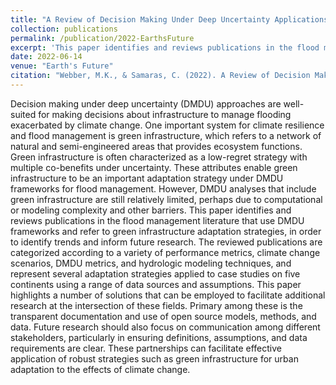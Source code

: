```yaml
---
title: "A Review of Decision Making Under Deep Uncertainty Applications Using Green Infrastructure for Flood Management"
collection: publications
permalink: /publication/2022-EarthsFuture
excerpt: 'This paper identifies and reviews publications in the flood management literature that use DMDU frameworks and refer to green infrastructure adaptation strategies, in order to identify trends and inform future research.'
date: 2022-06-14
venue: "Earth's Future"
citation: "Webber, M.K., & Samaras, C. (2022). A Review of Decision Making Under Deep Uncertainty Applications Using Green Infrastructure for Flood Management. Earth's Future, 10(7), e2021EF002322. https://doi.org/10.1029/2021EF002322"
---
```


Decision making under deep uncertainty (DMDU) approaches are well-suited for making decisions about infrastructure to manage flooding exacerbated by climate change. One important system for climate resilience and flood management is green infrastructure, which refers to a network of natural and semi-engineered areas that provides ecosystem functions. Green infrastructure is often characterized as a low-regret strategy with multiple co-benefits under uncertainty. These attributes enable green infrastructure to be an important adaptation strategy under DMDU frameworks for flood management. However, DMDU analyses that include green infrastructure are still relatively limited, perhaps due to computational or modeling complexity and other barriers. This paper identifies and reviews publications in the flood management literature that use DMDU frameworks and refer to green infrastructure adaptation strategies, in order to identify trends and inform future research. The reviewed publications are categorized according to a variety of performance metrics, climate change scenarios, DMDU metrics, and hydrologic modeling techniques, and represent several adaptation strategies applied to case studies on five continents using a range of data sources and assumptions. This paper highlights a number of solutions that can be employed to facilitate additional research at the intersection of these fields. Primary among these is the transparent documentation and use of open source models, methods, and data. Future research should also focus on communication among different stakeholders, particularly in ensuring definitions, assumptions, and data requirements are clear. These partnerships can facilitate effective application of robust strategies such as green infrastructure for urban adaptation to the effects of climate change.

